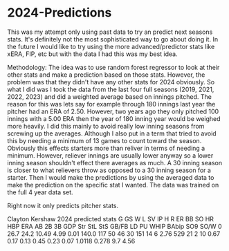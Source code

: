 # 2024-Predictions

This was my attempt only using past data to try an predict next seasons stats. It's definitely not the most sophisticated way to go about doing it.
In the future I would like to try using the more advanced/predictor stats like xERA, FIP, etc but with the data I had this was my best idea. 

Methodology: 
The idea was to use random forest regressor to look at their other stats and make a prediction based on those stats. However, the problem was that they didn't have any other stats for 2024 obviously. So what I did 
was I took the data from the last four full seasons (2019, 2021, 2022, 2023) and did a weighted average based on innings pitched. The reason for this was lets say for example through 180 innings last year the
pitcher had an ERA of 2.50. However, two years ago they only pitched 100 innings with a 5.00 ERA then the year of 180 inning year would be weighed more heavily. I did this mainly to avoid really low inning seasons from screwing up the 
averages. Although I also put in a term that tried to avoid this by needing a minimum of 13 games to count toward the season. Obviously this effects starters more than reliver in terms of needing a minimum. 
However, reliever innings are usually lower anyway so a lower inning season shouldn't effect there averages as much. A 30 inning season is closer to what relievers throw as opposed to a 30 inning season for a 
starter. Then I would make the predictions by using the averaged data to make the prediction on the specific stat I wanted. The data was trained on the full 4 year data set. 

Right now it only predicts pitcher stats. 

Clayton Kershaw 2024 predicted stats
  G	    GS	    W	    L	    SV	 IP	   H	  R	    ER	BB	SO	 HR	 HBP	ERA	    AB	 2B	 3B	 GDP	Str	 StL	 StS	 GB/FB	LD	PU	  WHIP	  BAbip	 SO9	SO/W
0	26.7	24.2	10.49	4.99	0.01	140.0	117	 50	    46	30	151	 14	  6	  2.76	 529	 21	  2	 10	 0.67	 0.17	 0.13	 0.45  0.23	0.07	1.0118	0.278	 9.7	4.56

